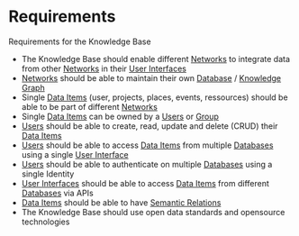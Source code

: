 # Requirements

Requirements for the Knowledge Base


* The Knowledge Base should enable different [Networks](Glossar.md#Network) to integrate data from other [Networks](Glossar.md#Network) in their [User Interfaces](Glossar.md#User-Interface)
* [Networks](Glossar.md#Network) should be able to maintain their own [Database](Glossar.md#Database) / [Knowledge Graph](Glossar#Knowledge-Graph)
* Single [Data Items](Glossar.md#Data-Item) (user, projects, places, events, ressources) should be able to be part of different [Networks](Glossar.md#Network)
* Single [Data Items](Glossar.md#Data-Item) can be owned by a [Users](Glossar.md#Users) or [Group](Glossar.md#Group) 
* [Users](Glossar.md#Users) should be able to create, read, update and delete (CRUD) their [Data Items](Glossar.md#Data-Item)
* [Users](Glossar.md#Users) should be able to access [Data Items](Glossar.md#Data-Item) from multiple [Databases](Glossar.md#Database)  using a single [User Interface](Glossar.md#User-Interface)
* [Users](Glossar.md#Users) should be able to authenticate on multiple [Databases](Glossar.md#Database)  using a single Identity
* [User Interfaces](Glossar.md#User-Interface) should be able to access [Data Items](Glossar.md#Data-Item) from different [Databases](Glossar.md#Database) via APIs
* [Data Items](Glossar.md#Data-Item) should be able to have [Semantic Relations](Glossar.md#Semantic)
* The Knowledge Base should use open data standards and opensource technologies